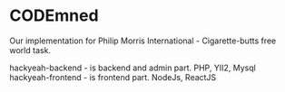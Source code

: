 # CODEmned
Our implementation for Philip Morris International - Cigarette-butts free world task.

hackyeah-backend - is backend and admin part. PHP, YII2, Mysql
hackyeah-frontend - is frontend part. NodeJs, ReactJS
